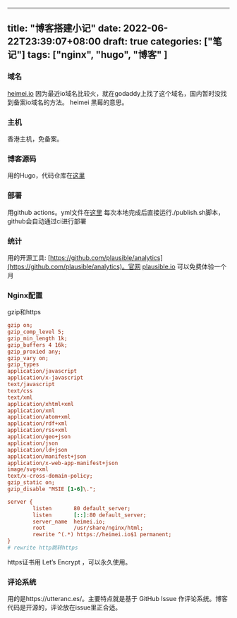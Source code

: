 
---
title: "博客搭建小记"
date: 2022-06-22T23:39:07+08:00
draft: true
categories: ["笔记"]
tags: ["nginx", "hugo", "博客" ]
---

### 域名

[heimei.io](https://heimei.io) 因为最近io域名比较火，就在godaddy上找了这个域名，国内暂时没找到备案io域名的方法。 heimei 黑莓的意思。

### 主机

香港主机，免备案。

### 博客源码

用的Hugo，代码仓库在[这里](https://github.com/hwlv/heimei.io)

### 部署

用github actions。yml文件在[这里](https://github.com/hwlv/heimei.io/blob/main/.github/workflows/main.yml)
每次本地完成后直接运行./publish.sh脚本，github会自动通过ci进行部署

### 统计
用的开源工具: [https://github.com/plausible/analytics](https://github.com/plausible/analytics)。官网 [plausible.io](https://plausible.io/) 可以免费体验一个月
### Nginx配置

gzip和https

```ini
gzip on;
gzip_comp_level 5;
gzip_min_length 1k;
gzip_buffers 4 16k;
gzip_proxied any;
gzip_vary on;
gzip_types
application/javascript
application/x-javascript
text/javascript
text/css
text/xml
application/xhtml+xml
application/xml
application/atom+xml
application/rdf+xml
application/rss+xml
application/geo+json
application/json
application/ld+json
application/manifest+json
application/x-web-app-manifest+json
image/svg+xml
text/x-cross-domain-policy;
gzip_static on;  
gzip_disable "MSIE [1-6]\.";

server {
        listen       80 default_server;
        listen       [::]:80 default_server;
        server_name  heimei.io;
        root         /usr/share/nginx/html;
        rewrite ^(.*) https://heimei.io$1 permanent;
}
# rewrite http跳转https
```

https证书用 Let’s Encrypt ，可以永久使用。

### 评论系统

用的是https://utteranc.es/。主要特点就是基于 GitHub Issue 作评论系统。博客代码是开源的，评论放在issue里正合适。



